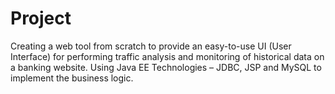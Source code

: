 # Project
Creating a web tool from scratch to provide an easy-to-use UI (User Interface) for performing traffic analysis and monitoring of historical data on a banking website. Using Java EE Technologies – JDBC, JSP and MySQL to implement the business logic.
